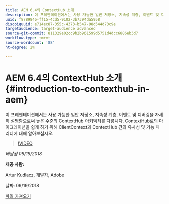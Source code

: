 ```yaml
---
title: AEM 6.4의 ContextHub 소개
description: 이 프레젠테이션에서는 사용 가능한 일반 저장소, 지속성 계층, 이벤트 및 디버깅을 자세히 설명함으로써 높은 수준의 ContextHub 아키텍처를 다룹니다. ContextHub로의 마이그레이션을 쉽게 하기 위해 ClientContext과 ContextHub 간의 유사성 및 기능 패리티에 대해 알아보십시오.
uuid: f8789846-ff15-4cd5-9102-3b7394da5958
discoiquuid: e714ec87-355c-4373-b547-98d544d73c9e
targetaudience: target-audience advanced
source-git-commit: 811329e02cc9b2b961599d5751d4dcc6886eb3d7
workflow-type: tm+mt
source-wordcount: '88'
ht-degree: 2%

---
```



# AEM 6.4의 ContextHub 소개{#introduction-to-contexthub-in-aem}

이 프레젠테이션에서는 사용 가능한 일반 저장소, 지속성 계층, 이벤트 및 디버깅을 자세히 설명함으로써 높은 수준의 ContextHub 아키텍처를 다룹니다. ContextHub로의 마이그레이션을 쉽게 하기 위해 ClientContext과 ContextHub 간의 유사성 및 기능 패리티에 대해 알아보십시오.

>[!VIDEO](https://video.tv.adobe.com/v/23839/?quality=9)

*배달됨 09/19/2018*

**제공 사람:**

Artur Kudlacz, 개발자, Adobe

날짜: 09/19/2018

[파일 가져오기](assets/gems-session-introduction-to-contexthub-in-aem-64.pdf)

<!--
[Get back to the Overview](https://helpx.adobe.com/experience-manager/kt/eseminars/gems/aem-index.html)
-->
